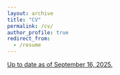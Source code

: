 ```yaml
---
layout: archive
title: "CV"
permalink: /cv/
author_profile: true
redirect_from:
  - /resume
---
```


<a href="/files/16.09.2025_GauravKamath_CV.pdf">Up to date as of September 16, 2025.</a>
